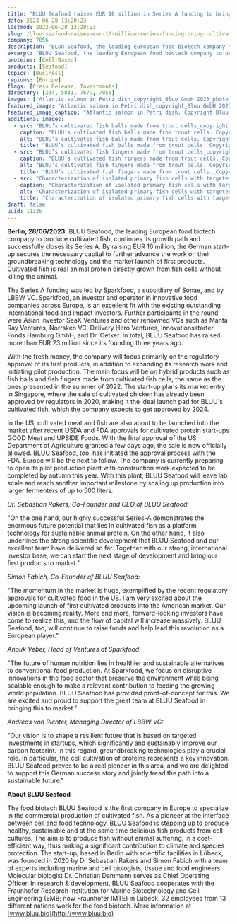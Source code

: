 ```yaml
---
title: "BLUU Seafood raises EUR 16 million in Series A funding to bring cultivated fish to market"
date: 2023-06-28 13:20:23
lastmod: 2023-06-28 13:20:23
slug: /bluu-seafood-raises-eur-16-million-series-funding-bring-cultivated-fish-market
company: 7856
description: "BLUU Seafood, the leading European food biotech company to produce cultivated fish, continues its growth path and successfully closes its Series A. By raising EUR 16 million, the German start-up secures the necessary capital to further advance the work on their groundbreaking technology and the market launch of first products."
excerpt: "BLUU Seafood, the leading European food biotech company to produce cultivated fish, continues its growth path and successfully closes its Series A. By raising EUR 16 million, the German start-up secures the necessary capital to further advance the work on their groundbreaking technology and the market launch of first products."
proteins: [Cell-Based]
products: [Seafood]
topics: [Business]
regions: [Europe]
flags: [Press Release, Investments]
directory: [234, 5831, 7679, 7856]
images: ["Atlantic salmon in Petri dish_copyright_Bluu GmbH 2023_photo_Anna Brauns.jpg","BLUU’s cultivated fish balls made from trout cells_copyright_Bluu GmbH 2023_photo_Anna Brauns.jpg", "BLUU’s cultivated fish fingers made from trout cells_copyright_Bluu GmbH 2023_photo_Anna Brauns.jpg", "Characterization of isolated primary fish cells with targeted biomarkers_copyright_Bluu GmbH 2023_photo_Anna Brauns.jpg"]
featured_image: "Atlantic salmon in Petri dish_copyright_Bluu GmbH 2023_photo_Anna Brauns.jpg"
featured_image_caption: "Atlantic salmon in Petri dish. Copyright Bluu GmbH 2023. Photo_Anna Brauns."
additional_images:
  - src: "BLUU’s cultivated fish balls made from trout cells_copyright_Bluu GmbH 2023_photo_Anna Brauns.jpg"
    caption: "BLUU’s cultivated fish balls made from trout cells. Copyright Bluu GmbH 2023. Photo by Anna Brauns."
    alt: "BLUU’s cultivated fish balls made from trout cells. Copyright Bluu GmbH 2023. Photo by Anna Brauns."
    title: "BLUU’s cultivated fish balls made from trout cells. Copyright Bluu GmbH 2023. Photo by Anna Brauns."
  - src: "BLUU’s cultivated fish fingers made from trout cells_copyright_Bluu GmbH 2023_photo_Anna Brauns.jpg"
    caption: "BLUU’s cultivated fish fingers made from trout cells._Copyright Bluu GmbH 2023. Photo by Anna Brauns."
    alt: "BLUU’s cultivated fish fingers made from trout cells._Copyright Bluu GmbH 2023. Photo by Anna Brauns."
    title: "BLUU’s cultivated fish fingers made from trout cells._Copyright Bluu GmbH 2023. Photo by Anna Brauns."
  - src: "Characterization of isolated primary fish cells with targeted biomarkers_copyright_Bluu GmbH 2023_photo_Anna Brauns.jpg"
    caption: "Characterization of isolated primary fish cells with targeted biomarkers. Copyright Bluu GmbH 2023. Photo by Anna Brauns."
    alt: "Characterization of isolated primary fish cells with targeted biomarkers. Copyright Bluu GmbH 2023. Photo by Anna Brauns."
    title: "Characterization of isolated primary fish cells with targeted biomarkers. Copyright Bluu GmbH 2023. Photo by Anna Brauns."
draft: false
uuid: 11336
---
```

**Berlin, 28/06/2023.** BLUU Seafood, the leading European food biotech
company to produce cultivated fish, continues its growth path and
successfully closes its Series A. By raising EUR 16 million, the German
start-up secures the necessary capital to further advance the work on
their groundbreaking technology and the market launch of first products.
Cultivated fish is real animal protein directly grown from fish cells
without killing the animal.

The Series A funding was led by Sparkfood, a subsidiary of Sonae, and by
LBBW VC. Sparkfood, an investor and operator in innovative food
companies across Europe, is an excellent fit with the existing
outstanding international food and impact investors. Further
participants in the round were Asian investor SeaX Ventures and other
renowned VCs such as Manta Ray Ventures, Norrsken VC, Delivery Hero
Ventures, Innovationsstarter Fonds Hamburg GmbH, and Dr. Oetker. In
total, BLUU Seafood has raised more than EUR 23 million since its
founding three years ago.

With the fresh money, the company will focus primarily on the regulatory
approval of its first products, in addition to expanding its research
work and initiating pilot production. The main focus will be on hybrid
products such as fish balls and fish fingers made from cultivated fish
cells, the same as the ones presented in the summer of 2022. The
start-up plans its market entry in Singapore, where the sale of
cultivated chicken has already been approved by regulators in 2020,
making it the ideal launch pad for BLUU's cultivated fish, which the
company expects to get approved by 2024.

In the US, cultivated meat and fish are also about to be launched into
the market after recent USDA and FDA approvals for cultivated protein
start-ups GOOD Meat and UPSIDE Foods. With the final approval of the US
Department of Agriculture granted a few days ago, the sale is now
officially allowed. BLUU Seafood, too, has initiated the approval
process with the FDA. Europe will be the next to follow. The company is
currently preparing to open its pilot production plant with construction
work expected to be completed by autumn this year. With this plant, BLUU
Seafood will leave lab scale and reach another important milestone by
scaling up production into larger fermenters of up to 500 liters.

*Dr. Sebastian Rakers, Co-Founder and CEO of BLUU Seafood:*

\"On the one hand, our highly successful Series-A demonstrates the
enormous future potential that lies in cultivated fish as a platform
technology for sustainable animal protein. On the other hand, it also
underlines the strong scientific development that BLUU Seafood and our
excellent team have delivered so far. Together with our strong,
international investor base, we can start the next stage of development
and bring our first products to market.\"

*Simon Fabich, Co-Founder of BLUU Seafood:*

\"The momentum in the market is huge, exemplified by the recent
regulatory approvals for cultivated food in the US. I am very excited
about the upcoming launch of first cultivated products into the American
market. Our vision is becoming reality. More and more, forward-looking
investors have come to realize this, and the flow of capital will
increase massively. BLUU Seafood, too, will continue to raise funds and
help lead this revolution as a European player.\"

*Anouk Veber, Head of Ventures at Sparkfood:*

\"The future of human nutrition lies in healthier and sustainable
alternatives to conventional food production. At Sparkfood, we focus on
disruptive innovations in the food sector that preserve the environment
while being scalable enough to make a relevant contribution to feeding
the growing world population. BLUU Seafood has provided proof-of-concept
for this. We are excited and proud to support the great team at BLUU
Seafood in bringing this to market.\"

*Andreas von Richter, Managing Director of LBBW VC:*

\"Our vision is to shape a resilient future that is based on targeted
investments in startups, which significantly and sustainably improve our
carbon footprint. In this regard, groundbreaking technologies play a
crucial role. In particular, the cell cultivation of proteins represents
a key innovation. BLUU Seafood proves to be a real pioneer in this area,
and we are delighted to support this German success story and jointly
tread the path into a sustainable future.\"

**About BLUU Seafood**

The food biotech BLUU Seafood is the first company in Europe to
specialize in the commercial production of cultivated fish. As a pioneer
at the interface between cell and food technology, BLUU Seafood is
stepping up to produce healthy, sustainable and at the same time
delicious fish products from cell cultures. The aim is to produce fish
without animal suffering, in a cost-efficient way, thus making a
significant contribution to climate and species protection. The
start-up, based in Berlin with scientific facilities in Lübeck, was
founded in 2020 by Dr Sebastian Rakers and Simon Fabich with a team of
experts including marine and cell biologists, tissue and food engineers.
Molecular biologist Dr. Christian Dammann serves as Chief Operating
Officer. In research & development, BLUU Seafood cooperates with the
Fraunhofer Research Institution for Marine Biotechnology and Cell
Engineering (EMB; now Fraunhofer IMTE) in Lübeck. 32 employees from 13
different nations work for the food biotech. More information at
[www.bluu.bio](http://www.bluu.bio)

